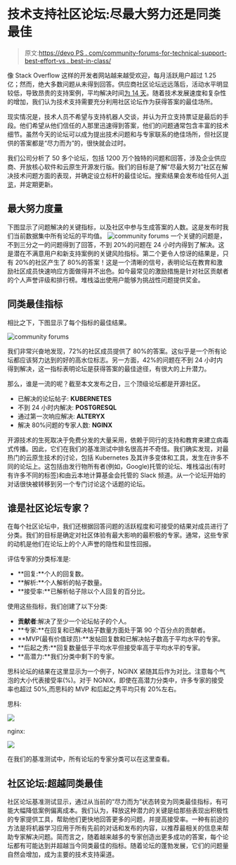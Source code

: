 # 技术支持社区论坛:尽最大努力还是同类最佳

> 原文:[https://devo PS . com/community-forums-for-technical-support-best-effort-vs . best-in-class/](https://devops.com/community-forums-for-technical-support-best-effort-vs-best-in-class/)

像 Stack Overflow 这样的开发者网站越来越受欢迎，每月活跃用户超过 1.25 亿；然而，绝大多数问题从未得到回答。供应商社区论坛远远落后，活动水平明显较低，导致昂贵的支持案例，平均解决时间[为 14 天](https://devops.com/?s=time%20to%20resolve)。随着技术发展速度和复杂性的增加，我们认为技术支持需要充分利用社区论坛作为获得答案的最佳场所。

现实情况是，技术人员不希望与支持机器人交谈，并认为开立支持票证是最后的手段。他们希望从他们信任的人那里迅速得到答案，他们的问题通常包含丰富的技术细节。虽然今天的论坛可以成为提出技术问题和与专家联系的绝佳场所，但社区提供的答案都是“尽力而为”的，很快就会过时。

我们公司分析了 50 多个论坛，包括 1200 万个独特的问题和回答，涉及企业供应商、开放核心软件和云原生开源发行版。我们的目标是了解“尽最大努力”社区在解决技术问题方面的表现，并确定设立标杆的最佳论坛。搜索结果会发布给任何人[浏览](https://dashboard.peritus.ai/forum-benchmark)，并定期更新。

## 最大努力度量

下图显示了问题解决的关键指标，以及社区中参与生成答案的人数。这是发布时我们当前数据集中所有论坛的平均值。
![community forums](../Images/c9ef293745fb25225a16b3439ba41b2d.png)
一个关键的问题是，不到三分之一的问题得到了回答，不到 20%的问题在 24 小时内得到了解决。这是潜在不满意用户和新支持案例的关键风险指标。第二个更令人惊讶的结果是，只有 20%的社区产生了 80%的答案！这是一个清晰的信号，表明论坛在教育和激励社区成员快速响应方面做得并不出色。如今最常见的激励措施是针对社区贡献者的个人声誉评级和排行榜。堆栈溢出使用户能够为挑战性问题提供奖金。

## **同类最佳指标**

相比之下，下图显示了每个指标的最佳结果。

![community forums](../Images/eda58d9b8f528fa6cc29027cb356b5b6.png)

我们非常兴奋地发现，72%的社区成员提供了 80%的答案。这似乎是一个所有论坛都应该努力达到的好的高水位标志。另一方面，42%的问题在不到 24 小时内得到解决，这一指标表明论坛是获得答案的最佳途径，有很大的上升潜力。

那么，谁是一流的呢？截至本文发布之日，三个顶级论坛都是开源社区。

*   已解决的论坛帖子: **KUBERNETES**
*   不到 24 小时内解决: **POSTGRESQL**
*   通过第一次响应解决: **ALTERYX**
*   解决 80%问题的专家人数: **NGINX**

开源技术的生死取决于免费分发的大量采用，依赖于同行的支持和教育来建立病毒式传播。因此，它们在我们的基准测试中排名很高并不奇怪。我们确实发现，对最热门的云原生技术的讨论，包括 Kubernetes 及其许多变体和工具，发生在许多不同的论坛上。这包括由发行物所有者(例如，Google)托管的论坛、堆栈溢出(有时有许多不同的标签)和由云本地计算基金会托管的 Slack 频道。从一个论坛开始的对话很快被转移到另一个专门讨论这个话题的论坛。

## 谁是社区论坛专家？

在每个社区论坛中，我们还根据回答问题的活跃程度和可接受的结果对成员进行了分类。我们的目标是确定对社区体验有最大影响的最积极的专家。通常，这些专家的动机是他们在论坛上的个人声誉的隐性和显性回报。

评估专家的分类标准是:

*   **回复:**个人的回复数。
*   **解析:**个人解析的帖子数量。
*   **接受率:**已解析帖子除以个人回复的百分比。

使用这些指标，我们创建了以下分类:

*   **贡献者**:解决了至少一个论坛帖子的个人。
*   **专家:**在回复和已解决帖子数量方面处于第 90 个百分点的贡献者。
*   **MVP(最有价值球员):**发帖回复数和已解决帖子数高于平均水平的专家。
*   **后起之秀:**回复数量低于平均水平但接受率高于平均水平的专家。
*   **高潜力:**我们分类中剩下的专家。

思科论坛的结果在这里显示为一个例子，NGINX 紧随其后作为对比。注意每个气泡的大小代表接受率(%)。对于 NGNIX，即使在高潜力分类中，许多专家的接受率也超过 50%,而思科的 MVP 和后起之秀平均只有 20%左右。

思科:

![](../Images/9e43b482d9c2d18443ad0a08c44a2978.png)

nginx:

![](../Images/a5302406e7809856adcbbf8c3d5238c1.png)

在我们的基准测试中，所有论坛的专家分类可以在这里查看。

## 社区论坛:超越同类最佳

社区论坛基准测试显示，通过从当前的“尽力而为”状态转变为同类最佳指标，有可能大幅降低案例偏离成本。我们认为，释放这种潜力的关键是给那些表现出积极性的专家提供工具，帮助他们更快地回答更多的问题，并提高接受率。一种有前途的方法是将机器学习应用于所有先前的对话和发布的内容，以推荐最相关的信息来帮助专家解决问题。简而言之，随着越来越多的专家创造出更多成功的答案，每个论坛都有可能达到并超越当今同类最佳的指标。随着论坛的蓬勃发展，它们的问题量自然会增加，成为主要的技术支持渠道。